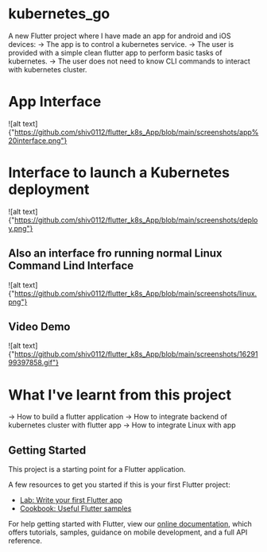 # kubernetes_go

A new Flutter project where I have made an app for android and iOS devices:
-> The app is to control a kubernetes service.
-> The user is provided with a simple clean flutter app to perform basic tasks of kubernetes.
-> The user does not need to know CLI commands to interact with kubernetes cluster.


# App Interface
![alt text]{"https://github.com/shiv0112/flutter_k8s_App/blob/main/screenshots/app%20interface.png"}

# Interface to launch a Kubernetes deployment
![alt text]{"https://github.com/shiv0112/flutter_k8s_App/blob/main/screenshots/deploy.png"}

## Also an interface fro running normal Linux Command Lind Interface
![alt text]{"https://github.com/shiv0112/flutter_k8s_App/blob/main/screenshots/linux.png"}

## Video Demo
![alt text]{"https://github.com/shiv0112/flutter_k8s_App/blob/main/screenshots/1629199397858.gif"}

# What I've learnt from this project
-> How to build a flutter application
-> How to integrate backend of kubernetes cluster with flutter app
-> How to integrate Linux with app


## Getting Started

This project is a starting point for a Flutter application.

A few resources to get you started if this is your first Flutter project:

- [Lab: Write your first Flutter app](https://flutter.dev/docs/get-started/codelab)
- [Cookbook: Useful Flutter samples](https://flutter.dev/docs/cookbook)

For help getting started with Flutter, view our
[online documentation](https://flutter.dev/docs), which offers tutorials,
samples, guidance on mobile development, and a full API reference.
